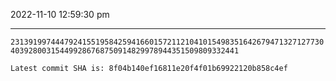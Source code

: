 2022-11-10 12:59:30 pm

---

`2313919974447924155195842594166015721121041015498351642679471327127730403928003154499286768750914829978944351509809332441`

`Latest commit SHA is: 8f04b140ef16811e20f4f01b69922120b858c4ef `
